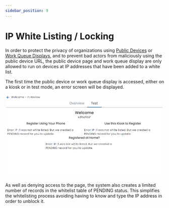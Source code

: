 ```yaml
---
sidebar_position: 9
---
```


# IP White Listing / Locking

In order to protect the privacy of organizations using [Public Devices](../../public-devices/) or [Work Queue Displays](../../work-queue-display/), and to prevent bad actors from maliciously using the public device URL, the public device page and work queue display are only allowed to run on devices at IP addresses that have been added to a white list.

The first time the public device or work queue display is accessed, either on a kiosk or in test mode, an error screen will be displayed.

![Lock Screen](./img/lock-screen.png)

As well as denying access to the page, the system also creates a limited number of records in the whitelist table of PENDING status.  This simplifies the whitelisting process avoiding having to know and type the IP address in order to unblock it.


